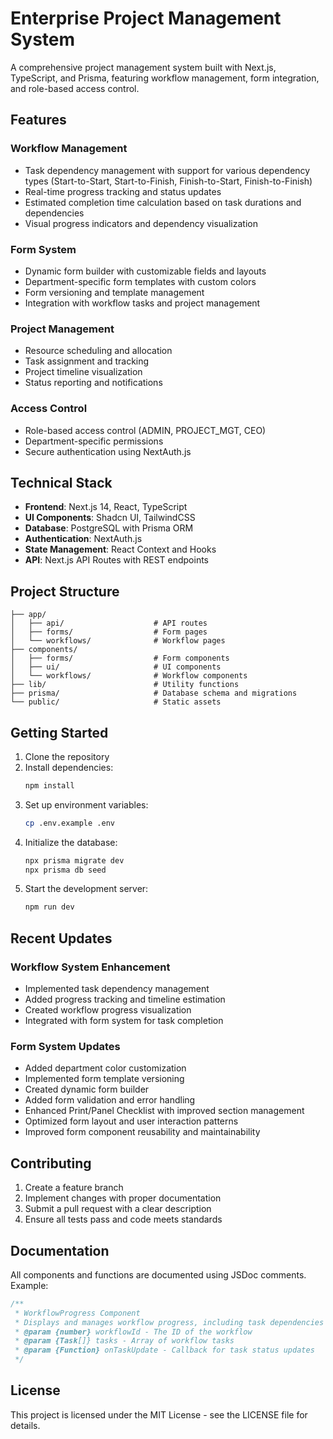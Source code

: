 # Enterprise Project Management System

A comprehensive project management system built with Next.js, TypeScript, and Prisma, featuring workflow management, form integration, and role-based access control.

## Features

### Workflow Management
- Task dependency management with support for various dependency types (Start-to-Start, Start-to-Finish, Finish-to-Start, Finish-to-Finish)
- Real-time progress tracking and status updates
- Estimated completion time calculation based on task durations and dependencies
- Visual progress indicators and dependency visualization

### Form System
- Dynamic form builder with customizable fields and layouts
- Department-specific form templates with custom colors
- Form versioning and template management
- Integration with workflow tasks and project management

### Project Management
- Resource scheduling and allocation
- Task assignment and tracking
- Project timeline visualization
- Status reporting and notifications

### Access Control
- Role-based access control (ADMIN, PROJECT_MGT, CEO)
- Department-specific permissions
- Secure authentication using NextAuth.js

## Technical Stack

- **Frontend**: Next.js 14, React, TypeScript
- **UI Components**: Shadcn UI, TailwindCSS
- **Database**: PostgreSQL with Prisma ORM
- **Authentication**: NextAuth.js
- **State Management**: React Context and Hooks
- **API**: Next.js API Routes with REST endpoints

## Project Structure

```
├── app/
│   ├── api/                    # API routes
│   ├── forms/                  # Form pages
│   └── workflows/              # Workflow pages
├── components/
│   ├── forms/                  # Form components
│   ├── ui/                     # UI components
│   └── workflows/              # Workflow components
├── lib/                        # Utility functions
├── prisma/                     # Database schema and migrations
└── public/                     # Static assets
```

## Getting Started

1. Clone the repository
2. Install dependencies:
   ```bash
   npm install
   ```
3. Set up environment variables:
   ```bash
   cp .env.example .env
   ```
4. Initialize the database:
   ```bash
   npx prisma migrate dev
   npx prisma db seed
   ```
5. Start the development server:
   ```bash
   npm run dev
   ```

## Recent Updates

### Workflow System Enhancement
- Implemented task dependency management
- Added progress tracking and timeline estimation
- Created workflow progress visualization
- Integrated with form system for task completion

### Form System Updates
- Added department color customization
- Implemented form template versioning
- Created dynamic form builder
- Added form validation and error handling
- Enhanced Print/Panel Checklist with improved section management
- Optimized form layout and user interaction patterns
- Improved form component reusability and maintainability

## Contributing

1. Create a feature branch
2. Implement changes with proper documentation
3. Submit a pull request with a clear description
4. Ensure all tests pass and code meets standards

## Documentation

All components and functions are documented using JSDoc comments. Example:

```typescript
/**
 * WorkflowProgress Component
 * Displays and manages workflow progress, including task dependencies
 * @param {number} workflowId - The ID of the workflow
 * @param {Task[]} tasks - Array of workflow tasks
 * @param {Function} onTaskUpdate - Callback for task status updates
 */
```

## License

This project is licensed under the MIT License - see the LICENSE file for details.
